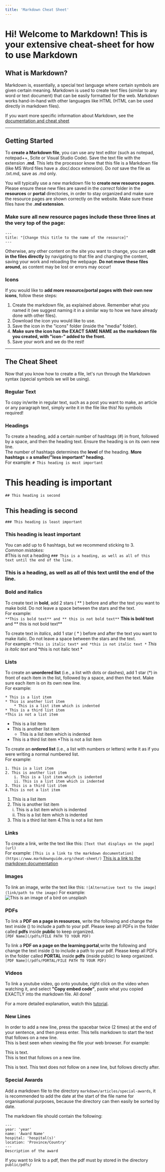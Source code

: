 ```yaml
---
title: 'Markdown Cheat Sheet'
---
```

# Hi! Welcome to Markdown! This is your extensive cheat-sheet for how to use Markdown

<!-- This is a comment. These are included in almost every markdown file we have created for you. These are litte guides on how to write and edit in markdown. These are not displayed on a webpage and are used to add extra information. You do not need to change these. -->

## What is Markdown?
Markdown is, essentially, a special text language where certain symbols are given certain meaning. Markdown is used to create text files (similar to any word or text document) that can be easily formatted for the web. Markdown works hand-in-hand with other languages like HTML (HTML can be used directly in markdown files).

If you want more specific information about Markdown, see the [documentation and cheat sheet](https://www.markdownguide.org/cheat-sheet/)

---

## Getting Started
To **create a Markdown file**, you can use any text editor (such as notepad, notepad++, Scite or Visual Studio Code). Save the text file with the extension **.md**. This lets the processor know that this file is a Markdown file (like MS Word files have a .doc/.docx extension). Do *not* save the file as .txt.md, save as .md only.

You will typically use a new markdown file to **create new resource pages**. Please ensure these new files are saved in the *correct* folder in the **resources** or **portal** directories, in order to stay organized and make sure the resource pages are shown correctly on the website. Make sure these files have the **.md extension**.

### Make sure all new resource pages include these three lines at the very top of the page:
``````
---
title: "[Change this title to the name of the resource]"
---
``````

Otherwise, any other content on the site you want to change, you can **edit in the files directly** by navigating to that file and changing the content, saving your work and reloading the webpage. **Do not move these files around**, as content may be lost or errors may occur!

### Icons
If you would like to **add more resource/portal pages with their own new icons**, follow these steps:
1. Create the markdown file, as explained above. Remember what you named it (we suggest naming it in a similar way to how we have already done with other files).
2. Download the icon you would like to use.
3. Save the icon in the "icons" folder (inside the "media" folder).
4. **Make sure the icon has the EXACT SAME NAME as the markdown file you created, with "icon-" added to the front.**
5. Save your work and we do the rest!
---

## The Cheat Sheet
Now that you know how to create a file, let's run through the Markdown syntax (special symbols we will be using).

### Regular Text
To copy in/write in regular text, such as a post you want to make, an article or any paragraph text, simply write it in the file like this! No symbols required!

### Headings
To create a heading, add a certain number of hashtags (#) in front, followed by a space, and then the heading text. Ensure the heading is on its own new line.  
The number of hashtags determines the **level** of the heading. **More hashtags = a smaller/"less important" heading.**  
For example:
`# This heading is most important`
# This heading is important
`## This heading is second`
## This heading is second
`### This heading is least important`
### This heading is least important
You can add up to 6 hashtags, but we recommend sticking to 3.  
*Common mistakes:*  
#This is not a heading
`### This is a heading, as well as all of this text until the end of the line.`
### This is a heading, as well as all of this text until the end of the line.
### Bold and italics
To create text in **bold**, add 2 stars ( ** ) before and after the text you want to make bold. Do not leave a space between the stars and the text.   
For example:  
`**This is bold text** and ** this is not bold text**`
**This is bold text** and ** this is not bold text**

To create text in *italics*, add 1 star ( * ) before and after the text you want to make italic. Do not leave a space between the stars and the text.  
For example:
`*This is italic text* and *this is not italic text *`
*This is italic text* and *this is not italic text *

### Lists 
To create an **unordered list** (i.e., a list with dots or dashes), add 1 star (*) in front of each item in the list, followed by a space, and then the text. Make sure each item is on its own new line.  
For example:  
```
* This is a list item
* This is another list item
    * This is a list item which is indented
* This is a third list item
*This is not a list item
```
* This is a list item
* This is another list item
    * This is a list item which is indented
* This is a third list item
*This is not a list item

To create an **ordered list** (i.e., a list with numbers or letters) write it as if you were writing a normal numbered list.  
For example:  
```
1. This is a list item
2. This is another list item  
    i. This is a list item which is indented  
    ii. This is a list item which is indented  
3. This is a third list item
4.This is not a list item
```
1. This is a list item
2. This is another list item  
    i. This is a list item which is indented  
    ii. This is a list item which is indented  
3. This is a third list item
4.This is not a list item

### Links
To create a link, write the text like this:
`[Text that displays on the page](url)`  
For example: `[This is a link to the markdown documentation](https://www.markdownguide.org/cheat-sheet/)`
[This is a link to the markdown documentation](https://www.markdownguide.org/cheat-sheet/) 

### Images
To link an image, write the text like this:
`![Alternative text to the image](link/path to the image)`
For example: ![This is an image of a bird on unsplash](https://images.unsplash.com/photo-1444464666168-49d633b86797?ixlib=rb-1.2.1&ixid=MnwxMjA3fDB8MHxwaG90by1wYWdlfHx8fGVufDB8fHx8&auto=format&fit=crop&w=1169&q=80)

### PDFs  
To link a **PDF on a page in resources**, write the following and change the text inside () to include a path to your pdf. Please keep all PDFs in the folder called **pdfs** inside **public** to keep organized.  
`[PDF Name](/pdfs/FILE PATH TO YOUR PDF)`

To link a **PDF on a page on the learning portal**,write the following and change the text inside () to include a path to your pdf. Please keep all PDFs in the folder called **PORTAL** inside **pdfs** (inside public) to keep organized. 
`[PDF Name](/pdfs/PORTAL/FILE PATH TO YOUR PDF)`

### Videos
To link a youtube video, go onto youtube, right click on the video when watching it, and select **"Copy embed code"**, paste what you copied EXACTLY into the markdown file. All done!  

For a more detailed explanation, watch this [tutorial](https://www.youtube.com/watch?v=vGHrJDmepI0).

### New Lines
In order to add a new line, press the spacebar twice (2 times) at the end of your sentence, and then press enter. This tells markdown to start the text that follows on a new line.  
This is best seen when viewing the file your web browser. For example:

This is text.  
This is text that follows on a new line.  

This is text.
This text does not follow on a new line, but follows directly after.

### Special Awards
Add a markdown file to the directory `markdown/articles/special-awards`, it is recommended to add the date at the start of the file name for organisational purposes, because the directory can then easily be sorted by date.  

The markdown file should contain the following:  
```
---
year: 'year'
name: 'Award Name'
hospital: 'hospital(s)'
location: 'Province/Country'
---
Description of the award
```

If you want to link to a pdf, then the pdf must by stored in the directory `public/pdfs/`